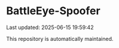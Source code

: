 # BattleEye-Spoofer

Last updated: 2025-06-15 19:59:42

This repository is automatically maintained.

